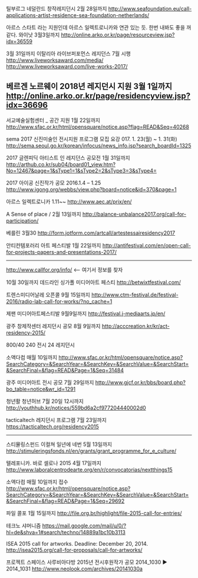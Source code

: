 틸부르그 네덜란드 창작레지던시 2월 28일까지
http://www.seafoundation.eu/call-applications-artist-residence-sea-foundation-netherlands/

아르스 스타트 라는 지원인데 아르스 일렉트로니카와 연관 있는 듯. 한번 내봐도 좋을 꺼 같다. 와이낫 3월3일까지
http://online.arko.or.kr/page/resourceview.jsp?idx=36559

3월 31일까지 이탈리아 라이브퍼포먼스 레지던스 7월 시행
http://www.liveworksaward.com/media/
http://www.liveworksaward.com/live-works-2017/

베르겐 노르웨이 2018년 레지던시 지원 3월 1일까지 
http://online.arko.or.kr/page/residencyview.jsp?idx=36696
----

서교예술실험센터 _ 공간 지원 1월 22일까지 
http://www.sfac.or.kr/html/opensquare/notice.asp?flag=READ&Seq=40268

sema 2017 신진미술인 전시지원 프로그램 모집 요강 017. 1. 23(월) ~ 1. 31(화)
http://sema.seoul.go.kr/korean/infocus/news_info.jsp?search_boardId=1325

2017 글렌피딕 아티스트 인 레지던스 공모전 1월 31일까지 
http://arthub.co.kr/sub04/board01_view.htm?No=12467&page=1&sType1=1&sType2=2&sType3=3&sType4=


2017 아이공 신진작가 공모 2016.1.4 – 1.25
http://www.igong.org/webbs/view.php?board=notice&id=370&page=1

아르스 일렉트로니카  1.11~~
http://www.aec.at/prix/en/

A Sense of place / 2월 13일까지 
http://balance-unbalance2017.org/call-for-participation/

베를린 3월30
http://form.jotform.com/artcall/artestessairesidency2017

안티컨템포러리 아트 페스티발 1월 22일까지 
http://antifestival.com/en/open-call-for-projects-papers-and-presentations-2017/

------------------------

http://www.callfor.org/info/  <-- 여기서 정보를 찾자 

10월 30일까지 데드라인 싱가폴 미디어아트 페스티
http://betwixtfestival.com/

트렌스미디어날레 오픈콜 9월 15일까지
http://www.ctm-festival.de/festival-2016/radio-lab-call-for-works/?no_cache=1

제팬 미디어아트페스티발  9월9일까지
http://festival.j-mediaarts.jp/en/

광주 창제작센터 레지던시 공모  8월 9일까지
http://acccreation.kr/kr/act-residency-2015/

800/40 240 전시 24 레지던시

소액다컴  매월 10일까지
http://www.sfac.or.kr/html/opensquare/notice.asp?SearchCategory=&SearchYear=&SearchKey=&SearchValue=&SearchStart=&SearchFinal=&flag=READ&Page=1&Seq=31484

광주 미디어아트 전시 공모  7월 29일까지
http://www.gjcf.or.kr/bbs/board.php?bo_table=notice&wr_id=1291

청년활 청년허브 7월 20일 12시까지
http://youthhub.kr/notices/559bd6a2cf977204440002d0

tacticaltech 레지던시 프로그램 7월 23일까지
https://tacticaltech.org/residency2015

----------------------------------------------------------------------------------------------------
스티뮬링스펀드 이컬쳐 일년에 네번 5월 13일까지
http://stimuleringsfonds.nl/en/grants/grant_programme_for_e_culture/

텔레포니카. 바로 셀로나 2015 4월 17일까지 
http://www.laboralcentrodearte.org/en/r/convocatorias/nextthings15

소액다컴 매월 10일까지 접수
http://www.sfac.or.kr/html/opensquare/notice.asp?SearchCategory=&SearchYear=&SearchKey=&SearchValue=&SearchStart=&SearchFinal=&flag=READ&Page=1&Seq=29692

파일 콜포 1월 15일까지
http://file.org.br/highlight/file-2015-call-for-entries/

테크노 샤머니즘
https://mail.google.com/mail/u/0/?hl=de&shva=1#search/techno/14889a1bc10b3113

ISEA 2015 call for artworks. Deadline: December 20, 2014.
http://isea2015.org/call-for-proposals/call-for-artworks/

프로젝트 스페이스 사루비아다방 2015년 전시후원작가 공모
2014_1030 ▶ 2014_1031
http://www.neolook.com/archives/20141030a